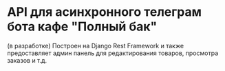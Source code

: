 # API для асинхронного телеграм бота кафе "Полный бак"
(в разработке)
Построен на Django Rest Framework и также предоставляет админ панель для редактирования товаров, просмотра заказов и т.д.
